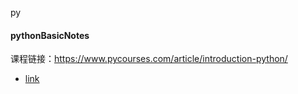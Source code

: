 py
#### pythonBasicNotes
课程链接：https://www.pycourses.com/article/introduction-python/
- [link](https://note.youdao.com/)
